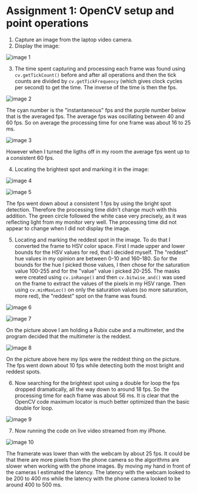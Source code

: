# Assignment 1: OpenCV setup and point operations

1. Capture an image from the laptop video camera.
2. Display the image:

![image 1](./images/first_image.jpg)

3. The time spent capturing and processing each frame was found using `cv.getTickCount()` before and after all operations and then the tick counts are divided by `cv.getTickFrequency` (which gives clock cycles per second) to get the time. The inverse of the time is then the fps.

![image 2](./images/last_frame_3.jpg)

The cyan number is the "instantaneous" fps and the purple number below that is the averaged fps. The average fps was oscillating between 40 and 60 fps. So on average the processing time for one frame was about 16 to 25 ms.

![image 3](./images/last_frame_3_2.jpg)

However when I turned the ligths off in my room the average fps went up to a consistent 60 fps.

4. Locating the brightest spot and marking it in the image:

![image 4](./images/last_frame_4.jpg)

![image 5](./images/last_frame_4_2.jpg)

The fps went down about a consistent 1 fps by using the bright spot detection. Therefore the processing time didn't change much with this addition. The green circle followed the white case very precisely, as it was reflecting light from my monitor very well. The processing time did not appear to change when I did not display the image.

5. Locating and marking the reddest spot in the image. To do that I converted the frame to HSV color space. First I made upper and lower bounds for the HSV values for red, that I decided myself. The "reddest" hue values in my opinion are between 0-10 and 160-180. So for the bounds for the hue I picked those values, I then chose for the saturation value 100-255 and for the "value" value i picked 20-255. The masks were created using `cv.inRange()` and then `cv.bitwise_and()` was used on the frame to extract the values of the pixels in my HSV range. Then using `cv.minMaxLoc()` on only the saturation values (so more saturation, more red), the "reddest" spot on the frame was found.  

![image 6](./images/HSV_color_space.png) 

![image 7](./images/last_frame_red.jpg) 

On the picture above I am holding a Rubix cube and a multimeter, and the program decided that the multimeter is the reddest. 

![image 8](./images/last_frame_red2.jpg)

 On the picture above here my lips were the reddest thing on the picture. The fps went down about 10 fps while detecting both the most bright and reddest spots.

6. Now searching for the brightest spot using a double for loop the fps dropped dramatically, all the way down to around 18 fps. So the processing time for each frame was about 56 ms. It is clear that the OpenCV code maximum locator is much better optimized than the basic double for loop.

![image 9](./images/last_frame_double_for_loop.jpg)

7. Now running the code on live video streamed from my iPhone.

![image 10](./images/last_frame_phone.jpg)

The framerate was lower than with the webcam by about 25 fps. It could be that there are more pixels from the phone camera so the algorithms are slower when working with the phone images. By moving my hand in front of the cameras I estimated the latency. The latency with the webcam looked to be 200 to 400 ms while the latency with the phone camera looked to be around 400 to 500 ms.